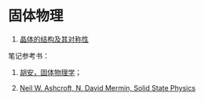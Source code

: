# 固体物理
1. [晶体的结构及其对称性](crystal_structure.md)

笔记参考书：

1. [胡安，固体物理学](references/固体物理学_胡安.pdf)；

2. [Neil W. Ashcroft, N. David Mermin, Solid State Physics](references/Neil%20W.%20Ashcroft_%20N.%20David%20Mermin%20-%20Solid%20State%20Physics-Cengage%20Learning%20(1976).pdf)
